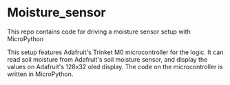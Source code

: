 # Moisture_sensor
This repo contains code for driving a moisture sensor setup with MicroPython

This setup features Adafruit's Trinket M0 microcontroller for the logic.
It can read soil moisture from Adafruit's soil moisture sensor, and display the values on Adafruit's 128x32 oled display.
The code on the microcontroller is written in MicroPython.
